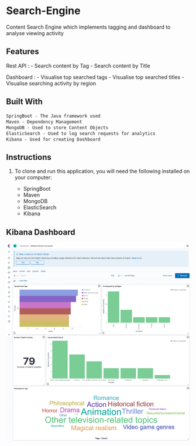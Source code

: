 # Search-Engine
Content Search Engine which implements tagging and dashboard to analyse viewing activity

## Features

Rest API :
    - Search content by Tag
    - Search content by Title
    
Dashboard :
    - Visualise top searched tags
    - Visualise top searched titles
    - Visualise searching activity by region
    
## Built With
    SpringBoot - The Java framework used
    Maven - Dependency Management
    MongoDB - Used to store Content Objects
    ElasticSearch - Used to log search requests for analytics
    Kibana - Used for creating Dashboard

## Instructions
1. To clone and run this application, you will need the following installed on your computer:

    - SpringBoot 
    - Maven 
    - MongoDB 
    - ElasticSearch 
    - Kibana 
    
 ## Kibana Dashboard
 ![alt text](https://github.com/iamayesha/Search-Engine/blob/master/Dahboard.png "Dashboard Screenshot")
 





